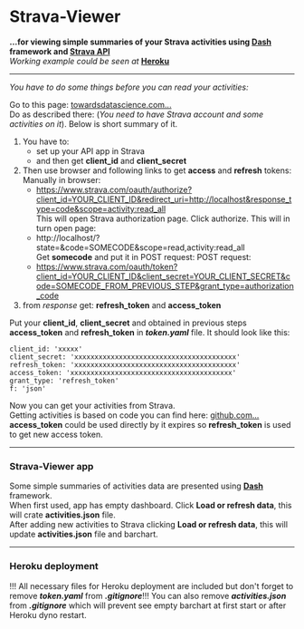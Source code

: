 # Strava-Viewer  
**...for viewing simple summaries of your Strava activities using  [Dash](https://dash.plotly.com) framework and [Strava API](https://developers.strava.com)**  
*Working example could be seen at* **[Heroku](https://strava-viewer.herokuapp.com/)**

---

*You have to do some things before you can read your activities:*


Go to this page: [towardsdatascience.com...](https://towardsdatascience.com/using-the-strava-api-and-pandas-to-explore-your-activity-data-d94901d9bfde)  
Do as described there: (*You need to have Strava account and some activities on it*). Below is short summary of it.
1. You have to:  
    - set up your API app in Strava
    - and then get **client_id** and **client_secret**
2. Then use browser and following links to get **access** and **refresh** tokens:  
   Manually in browser:
   - https://www.strava.com/oauth/authorize?client_id=YOUR_CLIENT_ID&redirect_uri=http://localhost&response_type=code&scope=activity:read_all  
   This will open Strava authorization page. Click authorize. This will in turn open page:
   - http://localhost/?state=&code=SOMECODE&scope=read,activity:read_all  
   Get **somecode** and put it in POST request:
   POST request:
    - https://www.strava.com/oauth/token?client_id=YOUR_CLIENT_ID&client_secret=YOUR_CLIENT_SECRET&code=SOMECODE_FROM_PREVIOUS_STEP&grant_type=authorization_code
3. from *response* get: **refresh_token** and **access_token**

Put your **client_id**, **client_secret** and obtained in previous steps **access_token** and **refresh_token** in ***token.yaml*** file. It should look like this:
```{
client_id: 'xxxxx'
client_secret: 'xxxxxxxxxxxxxxxxxxxxxxxxxxxxxxxxxxxxxxxx'
refresh_token: 'xxxxxxxxxxxxxxxxxxxxxxxxxxxxxxxxxxxxxxxx'
access_token: 'xxxxxxxxxxxxxxxxxxxxxxxxxxxxxxxxxxxxxxxx'
grant_type: 'refresh_token'
f: 'json'
```
Now you can get your activities from Strava.  
Getting activities is based on code you can find here: [github.com...](https://github.com/franchyze923/Code_From_Tutorials/blob/master/Strava_Api/strava_api.py)  
**access_token** could be used directly by it expires so **refresh_token** is used to get new access token.

---

### Strava-Viewer app

Some simple summaries of activities data are presented using  **[Dash](https://dash.plotly.com)** framework.  
When first used, app has empty dashboard. Click **Load or refresh data**, this will crate **activities.json** file.  
After adding new activities to Strava clicking **Load or refresh data**, this will update **activities.json** file and barchart.

---

### Heroku deployment  
!!! All necessary files for Heroku deployment are included but don't forget to remove ***token.yaml*** from ***.gitignore***!!!
You can also remove ***activities.json*** from ***.gitignore*** which will prevent see empty barchart at first start or after Heroku dyno restart.